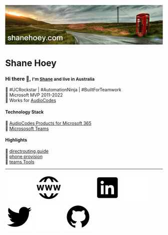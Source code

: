 [![header for shanehoey.com](./assets/header.png)](https://hello.shanehoey.com/)

# Shane Hoey

### Hi there 👋, <small> I'm [Shane](https://shanehoey.com/) and live in Australia </small>

🔵 #UCRockstar | #AutomationNinja | #BuiltForTeamwork  
🔵 Microsoft MVP 2011-2022  
🔵 Works for [AudioCodes](https://audiocodes.com)  

<!-- Technology Stack -->
#### Technology Stack

🔵 [AudioCodes Products for Microsoft 365](https://www.audiocodes.com/solutions-products/products/products-for-microsoft-365/)  
🔵 [Micrososoft Teams](https://docs.microsoft.com/en-us/microsoftteams/)  

<!-- Highlights -->
#### Highlights

🔵 [directrouting.guide](https://directrouting.guide)  
🔵 [phone provision](https://github.com/shanehoey/phoneprovision)  
🔵 [teams Tools](https://github.com/shanehoey/Teamstools/)  

<!-- Social -->
---

![[website](https://shanehoey.com)](./assets/icons8-website-light.png#gh-dark-mode-only)
![[website](https://shanehoey.com)](./assets/icons8-website-dark.png#gh-light-mode-only)
![[linkedin](https://www.linkedin.com.au/in/shanehoey)](./assets/icons8-linkedin-light.png#gh-dark-mode-only)
![[linkedin](https://www.linkedin.com.au/in/shanehoey)](./assets/icons8-linkedin-dark.png#gh-light-mode-only)
![[twitter](https://twitter.com/shanehoey)](./assets/icons8-twitter-light.png#gh-dark-mode-only)
![[twitter](https://twitter.com/shanehoey)](./assets/icons8-twitter-dark.png#gh-light-mode-only)
![[github](https://www.github.com/shanehoey/)](./assets/icons8-github-light.png#gh-dark-mode-only)
![[github](https://www.github.com/shanehoey/)](./assets/icons8-github-dark.png#gh-light-mode-only)
